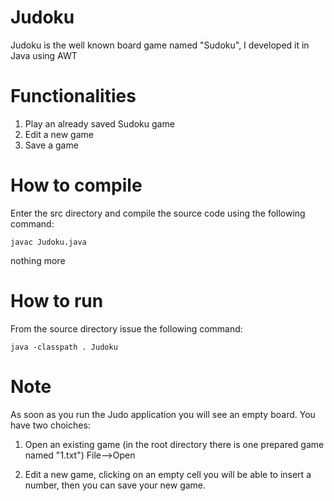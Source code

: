 # Judoku

Judoku is the well known board game named "Sudoku", I developed it in Java using AWT

# Functionalities
1. Play an already saved Sudoku game
2. Edit a new game
3. Save a game


# How to compile
Enter the src directory and compile the source code using the following command:

`javac Judoku.java` 

nothing more

# How to run
From the source directory issue the following command:

`java -classpath . Judoku` 

# Note

As soon as you run the Judo application you will see an empty board. You have two choiches:

1. Open an existing game (in the root directory there is one prepared game named "1.txt") File-->Open


2. Edit a new game, clicking on an empty cell you will be able to insert a number, then you can save your new game.

